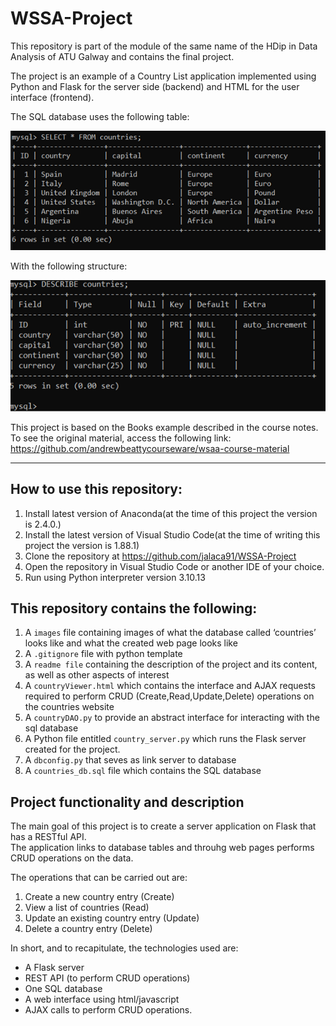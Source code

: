 # WSSA-Project
This repository is part of the module of the same name of the HDip in Data Analysis of ATU Galway and contains the final project.  

The project is an example of a Country List application implemented using Python and Flask for the server side (backend) and HTML for the user interface (frontend).  

The SQL database uses the following table:

![Table of countries](images/countries_table.png)  

With the following structure: 

![DESCRIBE](images\describedb.png)

This project is based on the Books example described in the course notes.
To see the original material, access the following link: 
https://github.com/andrewbeattycourseware/wsaa-course-material

***  

## How to use this repository:

1) Install latest version of Anaconda(at the time of this project the version is 2.4.0.)
2) Install the latest version of Visual Studio Code(at the time of writing this project the version is 1.88.1)
3) Clone the repository at https://github.com/jalaca91/WSSA-Project
4) Open the repository in Visual Studio Code or another IDE of your choice.
5) Run using Python interpreter version 3.10.13

## This repository contains the following:

1) A `images` file containing images of what the database called ‘countries’ looks like and what the created web page looks like
2) A `.gitignore` file with python template
3) A `readme file` containing the description of the project and its content, as well as other aspects of interest
4) A `countryViewer.html`  which contains the interface and AJAX requests required to perform CRUD (Create,Read,Update,Delete) operations on the countries website
5) A `countryDAO.py` to provide an abstract interface for interacting with the sql database
6) A Python file entitled `country_server.py` which runs the Flask server created for the project.
7) A `dbconfig.py` that seves as link server to database
8) A `countries_db.sql` file which contains the SQL database

## Project functionality and description

The main goal of this project is to create a server application on Flask that has a RESTful API.  
The application links to database tables and throuhg web pages performs CRUD operations on the data.  

The operations that can be carried out are:

1) Create a new country entry (Create) 
2) View a list of countries (Read)
3) Update an existing country entry (Update)
4) Delete a country entry (Delete)

In short, and to recapitulate, the technologies used are: 
* A Flask server
* REST API (to perform CRUD operations)
* One SQL database
* A web interface using html/javascript
* AJAX calls to perform CRUD operations.




